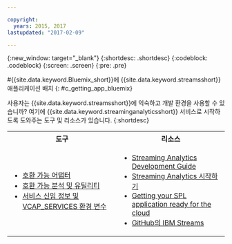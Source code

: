 ```yaml
---

copyright:
  years: 2015, 2017
lastupdated: "2017-02-09"

---
```


<!-- Attribute definitions --> 
{:new_window: target="_blank"}
{:shortdesc: .shortdesc}
{:codeblock: .codeblock}
{:screen: .screen}
{:pre: .pre}

#{{site.data.keyword.Bluemix_short}}에 {{site.data.keyword.streamsshort}} 애플리케이션 배치
{: #c_getting_app_bluemix}


 사용자는 {{site.data.keyword.streamsshort}}에 익숙하고 개발 환경을
사용할 수 있습니까? 여기에 {{site.data.keyword.streaminganalyticsshort}} 서비스로 시작하도록 도와주는 도구 및 리소스가 있습니다.
{:shortdesc}

<table summary="이 표에는 {{site.data.keyword.streamsshort}} 애플리케이션을 개발하고 배치하는 데 필요한 도구 및 자원 목록이 제공됩니다.">
  <tr>
    <th>도구<br></th>
    <th>리소스<br></th>
  </tr>
  <tr>
    <td>
      <ul>
        <li><a href="/docs/services/StreamingAnalytics/c_compatible_adapters.html" target="_blank">호환 가능 어댑터</a><br></li>
        <li><a href="/docs/services/StreamingAnalytics/c_analytics_utilities.html" target="_blank">호환 가능 분석 및 유틸리티</a><br></li>
        <li><a href="/docs/services/StreamingAnalytics/r_vcap_services.html#r_vcap_services" target="_blank">서비스 신임 정보 및 VCAP_SERVICES 환경 변수</a><br></li>
      </ul>    
    </td>
    <td>
      <ul>
        <li><a href="https://developer.ibm.com/streamsdev/docs/bluemix-streaming-analytics-development-guide/" target="_blank">Streaming Analytics Development Guide</a><br></li>
        <li><a href="/docs/services/StreamingAnalytics/index.html" target="_blank">Streaming Analytics 시작하기</a><br></li>
        <li><a href="https://developer.ibm.com/streamsdev/docs/getting-spl-application-ready-cloud" target="_blank">Getting your SPL application ready for the cloud</a><br></li>
        <li><a href="https://github.com/IBMStreams" target="_blank">GitHub의
IBM Streams</a><br></li>
      </ul>    
    </td>
  </tr>
</table>
